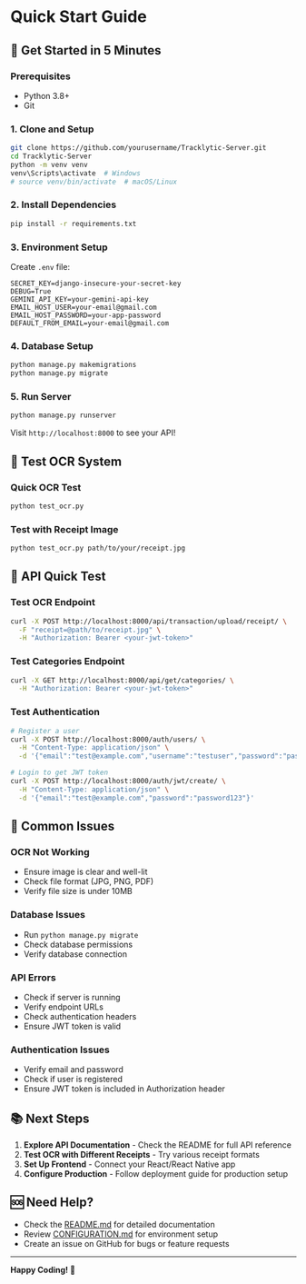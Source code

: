 # Quick Start Guide

## 🚀 Get Started in 5 Minutes

### Prerequisites

- Python 3.8+
- Git

### 1. Clone and Setup

```bash
git clone https://github.com/yourusername/Tracklytic-Server.git
cd Tracklytic-Server
python -m venv venv
venv\Scripts\activate  # Windows
# source venv/bin/activate  # macOS/Linux
```

### 2. Install Dependencies

```bash
pip install -r requirements.txt
```

### 3. Environment Setup

Create `.env` file:

```env
SECRET_KEY=django-insecure-your-secret-key
DEBUG=True
GEMINI_API_KEY=your-gemini-api-key
EMAIL_HOST_USER=your-email@gmail.com
EMAIL_HOST_PASSWORD=your-app-password
DEFAULT_FROM_EMAIL=your-email@gmail.com
```

### 4. Database Setup

```bash
python manage.py makemigrations
python manage.py migrate
```

### 5. Run Server

```bash
python manage.py runserver
```

Visit `http://localhost:8000` to see your API!

## 🏦 Test OCR System

### Quick OCR Test

```bash
python test_ocr.py
```

### Test with Receipt Image

```bash
python test_ocr.py path/to/your/receipt.jpg
```

## 📱 API Quick Test

### Test OCR Endpoint

```bash
curl -X POST http://localhost:8000/api/transaction/upload/receipt/ \
  -F "receipt=@path/to/receipt.jpg" \
  -H "Authorization: Bearer <your-jwt-token>"
```

### Test Categories Endpoint

```bash
curl -X GET http://localhost:8000/api/get/categories/ \
  -H "Authorization: Bearer <your-jwt-token>"
```

### Test Authentication

```bash
# Register a user
curl -X POST http://localhost:8000/auth/users/ \
  -H "Content-Type: application/json" \
  -d '{"email":"test@example.com","username":"testuser","password":"password123","age":25,"phone_number":1234567890}'

# Login to get JWT token
curl -X POST http://localhost:8000/auth/jwt/create/ \
  -H "Content-Type: application/json" \
  -d '{"email":"test@example.com","password":"password123"}'
```

## 🔧 Common Issues

### OCR Not Working

- Ensure image is clear and well-lit
- Check file format (JPG, PNG, PDF)
- Verify file size is under 10MB

### Database Issues

- Run `python manage.py migrate`
- Check database permissions
- Verify database connection

### API Errors

- Check if server is running
- Verify endpoint URLs
- Check authentication headers
- Ensure JWT token is valid

### Authentication Issues

- Verify email and password
- Check if user is registered
- Ensure JWT token is included in Authorization header

## 📚 Next Steps

1. **Explore API Documentation** - Check the README for full API reference
2. **Test OCR with Different Receipts** - Try various receipt formats
3. **Set Up Frontend** - Connect your React/React Native app
4. **Configure Production** - Follow deployment guide for production setup

## 🆘 Need Help?

- Check the [README.md](README.md) for detailed documentation
- Review [CONFIGURATION.md](CONFIGURATION.md) for environment setup
- Create an issue on GitHub for bugs or feature requests

---

**Happy Coding! 🎉**
